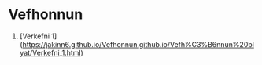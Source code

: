 # Vefhonnun
1. [Verkefni 1] (https://jakinn6.github.io/Vefhonnun.github.io/Vefh%C3%B6nnun%20blyat/Verkefni_1.html)
